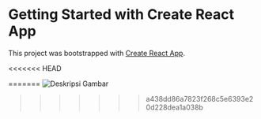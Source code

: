 # Getting Started with Create React App

This project was bootstrapped with [Create React App](https://github.com/facebook/create-react-app).

<<<<<<< HEAD

=======
![Deskripsi Gambar](/images/logo.png)
>>>>>>> a438dd86a7823f268c5e6393e20d228dea1a038b
